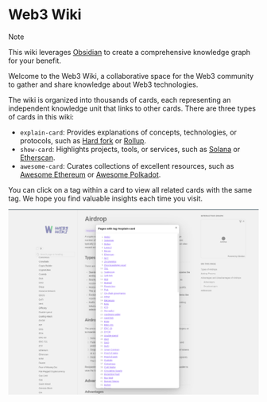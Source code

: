 # Web3 Wiki

>[!note]
> This wiki leverages [Obsidian](https://obsidian.md/) to create a comprehensive knowledge graph for your benefit. 


Welcome to the Web3 Wiki, a collaborative space for the Web3 community to gather and share knowledge about Web3 technologies. 

The wiki is organized into thousands of cards, each representing an independent knowledge unit that links to other cards. There are three types of cards in this wiki:

* `explain-card`: Provides explanations of concepts, technologies, or protocols, such as [Hard fork](https://publish.obsidian.md/web3-wiki/cards/Hard+fork) or [Rollup](https://publish.obsidian.md/web3-wiki/cards/Rollup).
* `show-card`: Highlights projects, tools, or services, such as [Solana](https://publish.obsidian.md/web3-wiki/cards/Solana) or [Etherscan](https://publish.obsidian.md/web3-wiki/cards/Etherscan).
* `awesome-card`: Curates collections of excellent resources, such as [Awesome Ethereum](https://publish.obsidian.md/web3-wiki/cards/Awesome+Ethereum) or [Awesome Polkadot](https://publish.obsidian.md/web3-wiki/cards/Awesome+Polkadot).

You can click on a tag within a card to view all related cards with the same tag. We hope you find valuable insights each time you visit.

![explain-card-example](./resource/explain-card-example.png)